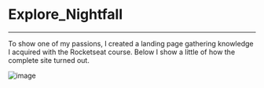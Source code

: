 # Explore_Nightfall
---------------------------------------------------------------------------------------------------------------
To show one of my passions, I created a landing page gathering knowledge I acquired with the Rocketseat course. 
Below I show a little of how the complete site turned out.

![image](https://github.com/rayanisouz/Explore_Nightfall/assets/111544279/1d51de0d-c8da-46bf-8c60-664c0ddbf173)
